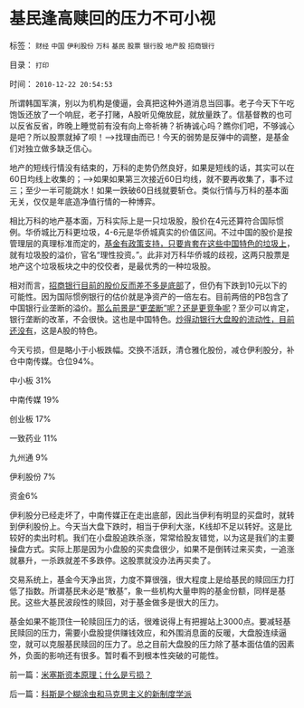 # 基民逢高赎回的压力不可小视

标签： `财经` `中国` `伊利股份` `万科` `基民` `股票` `银行股` `地产股` `招商银行` 

目录： `打印`

时间： `2010-12-22 20:54:53`

所谓韩国军演，别以为机构是傻逼，会真把这种外道消息当回事。老子今天下午吃饱饭还放了一个响屁，老子打赌，A股听见俺放屁，就放量跌了。信基督教的也可以反省反省，昨晚上睡觉前有没有向上帝祈祷？祈祷诚心吗？瞧你们吧，不够诚心是吧？所以股票就掉了呗！——>找理由而已！今天的弱势是反弹中的调整，是基金们对独立做多缺乏信心。

地产的短线行情没有结束的，万科的走势仍然良好，如果是短线的话，其实可以在60日均线上收集的；——>如果如果第三次接近60日均线，就不要再收集了，事不过三；至少一半可能跳水！如果一跌破60日线就要斩仓。类似行情与万科的基本面无关，仅仅是年底造净值行情的一种博弈。

相比万科的地产基本面，万科实际上是一只垃圾股，股价在4元还算符合国际惯例。华侨城比万科更垃圾，4-6元是华侨城真实的价值区间。不过中国的股价是按管理层的真理标准而定的，[基金有政策支持，只要肯套在这些中国特色的垃圾上](../../../2008/7/8/招行万科权重股是否因基金抱团而高估？.md)，就有垃圾股的溢价，官名“理性投资。”。此非对万科华侨城的歧视，这两只股票是地产这个垃圾板块之中的佼佼者，是最优秀的一种垃圾股。

相对而言，[招商银行目前的股价反而差不多是底部](../../../2008/7/3/招行万科平安价值投资只怕其实难符.md)了，但仍有下跌到10元以下的可能性。因为国际惯例银行的估价就是净资产的一倍左右。目前两倍的PB包含了中国银行业垄断的溢价。[那么前景是“更垄断”呢？还是更竞争呢](../../../2009/8/13/改革关键的战区是银行造小造强承担责任的改革.md)？至少可以肯定，银行垄断的改革，不会很快。这也是中国特色。[炒得动银行大盘股的流动性，目前还没有](../../../2010/12/21/交换创造价值：流动性定律.md)，这是A股的特色。

今天亏损，但是略小于小板跌幅。交换不活跃，清仓雅化股份，减仓伊利股分，补仓中南传媒。仓位94%。

中小板 31%

中南传媒 19%

创业板 17%

一致药业 11%

九州通 9%

伊利股份 7%

资金6%

伊利股分已经走坏了，中南传媒正在走出底部，因此当伊利有明显的买盘时，就转到伊利股份上。今天当大盘下跌时，相当于伊利大涨，K线却不足以转好。这是比较好的卖出时机。我们在小盘股追跌杀涨，常常给股友错觉，以为这是我们的主要操盘方式。实际上那是因为小盘股的买卖盘很少，如果不是倒转过来买卖，一追涨就暴升，一杀跌就差不多跌停。这股票就没办法再买卖了。

交易系统上，基金今天净出货，力度不算很强，很大程度上是给基民的赎回压力打低了指数。所谓基民未必是“散基”，象一些机构大量申购的基金份额，同样是基民。这些大基民波段性的赎回，对于基金做多是很大的压力。

基金如果不能顶住一轮赎回压力的话，很难说得上有把握站上3000点。要减轻基民赎回的压力，需要小盘股提供赚钱效应，和外围消息面的反暖，大盘股连续逼空，就可以克服基民赎回的压力了。总之目前大盘股的压力除了基本面估值的因素外，负面的影响还有很多。暂时看不到根本性突破的可能性。



前一篇：[米塞斯资本原理；什么是亏损？](../../../2010/12/21/米塞斯资本原理；什么是亏损？.md)

后一篇：[科斯是个糊涂虫和马克思主义的新制度学派](../../../2010/12/22/科斯是个糊涂虫和马克思主义的新制度学派.md)